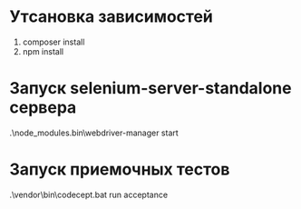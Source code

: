 # Утcановка зависимостей

1. composer install
2. npm install

# Запуск selenium-server-standalone сервера

.\node_modules\.bin\webdriver-manager start

# Запуск приемочных тестов

.\vendor\bin\codecept.bat run  acceptance
